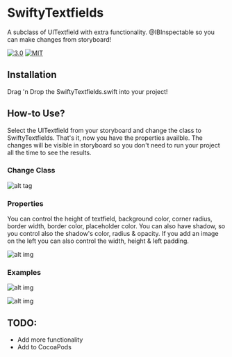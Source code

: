 # SwiftyTextfields
A subclass of UITextfield with extra functionality. @IBInspectable so you can make changes from storyboard!

[![3.0](https://img.shields.io/badge/Swift%203.0--green.svg)](https://developer.apple.com/swift/)
[![MIT](https://img.shields.io/github/license/mashape/apistatus.svg)](https://opensource.org/licenses/MIT)


## Installation 
Drag 'n Drop the SwiftyTextfields.swift into your project!

## How-to Use?
Select the UITextfield from your storyboard and change the class to SwiftyTextfields. That's it, now you have the properties availble. The changes will be visible in storyboard so you don't need to run your project all the time to see the results.

### Change Class

![alt tag](http://i.imgur.com/iIWHy0h.png) 
### Properties

You can control the height of textfield, background color, corner radius, border width, border color, placeholder color. You can also have shadow, so you control also the shadow's color, radius & opacity. If you add an image on the left you can also control the width, height & left padding.

![alt img](http://i.imgur.com/v4ICqCY.png)

### Examples
![alt img](http://i.imgur.com/sAJgcvN.png)

![alt img](http://i.imgur.com/mMCAlSf.png)

## TODO:

* Add more functionality
* Add to CocoaPods


